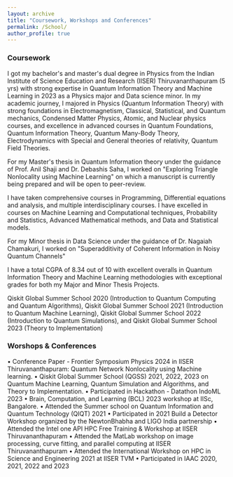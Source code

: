 ```yaml
---
layout: archive
title: "Coursework, Workshops and Conferences"
permalink: /School/
author_profile: true
---
```



### Coursework

I got my bachelor's and master's dual degree in Physics from the Indian Institute of Science Education and Research (IISER) Thiruvananthapuram (5 yrs) with strong expertise in Quantum Information Theory and Machine Learning in 2023 as a Physics major and Data science minor.
In my academic journey, I majored in Physics (Quantum Information Theory) with strong foundations in Electromagnetism, Classical, Statistical, and Quantum mechanics, Condensed Matter Physics, Atomic, and Nuclear physics courses, and excellence in advanced courses in Quantum Foundations, Quantum Information Theory, Quantum Many-Body Theory, Electrodynamics with Special and General theories of relativity, Quantum Field Theories.

For my Master's thesis in Quantum Information theory under the guidance of Prof. Anil Shaji and Dr. Debashis Saha, I worked on "Exploring Triangle Nonlocality using Machine Learning" on which a manuscript is currently being prepared and will be open to peer-review.

I have taken comprehensive courses in Programming, Differential equations and analysis, and multiple interdisciplinary courses. I have excelled in courses on Machine Learning and Computational techniques, Probability and Statistics, Advanced Mathematical methods, and Data and Statistical models.

For my Minor thesis in Data Science under the guidance of Dr. Nagaiah Chamakuri, I worked on "Superadditivity of Coherent Information in Noisy Quantum Channels"

I have a total CGPA of 8.34 out of 10 with excellent overalls in Quantum Information Theory and Machine Learning methodologies with exceptional grades for both my Major and Minor Thesis Projects.

Qiskit Global Summer School 2020 (Introduction to Quantum Computing and Quantum Algorithms), Qiskit Global Summer School 2021 (Introduction to Quantum Machine Learning), Qiskit Global Summer School 2022 (Introduction to Quantum Simulations), and Qiskit Global Summer School 2023 (Theory to Implementation) 

### Worshops & Conferences

• Conference Paper - Frontier Symposium Physics 2024 in IISER Thiruvananthapuram: Quantum Network Nonlocality using Machine learning. 
• Qiskit Global Summer School (QGSS) 2021, 2022, 2023 on Quantum Machine Learning, Quantum Simulation and Algorithms, and Theory to Implementation. 
• Participated in Hackathon - Datathon IndoML 2023 
• Brain, Computation, and Learning (BCL) 2023 workshop at IISc, Bangalore. 
• Attended the Summer school on Quantum Information and Quantum Technology (QIQT) 2021 
• Participated in 2021 Build a Detector Workshop organized by the NewtonBhabha and LIGO India partnership 
• Attended the Intel one API HPC Free Training & Workshop at IISER Thiruvananthapuram 
• Attended the MatLab workshop on image processing, curve fitting, and parallel computing at IISER Thiruvananthapuram 
• Attended the International Workshop on HPC in Science and Engineering 2021 at IISER TVM 
• Participated in IAAC 2020, 2021, 2022 and 2023
